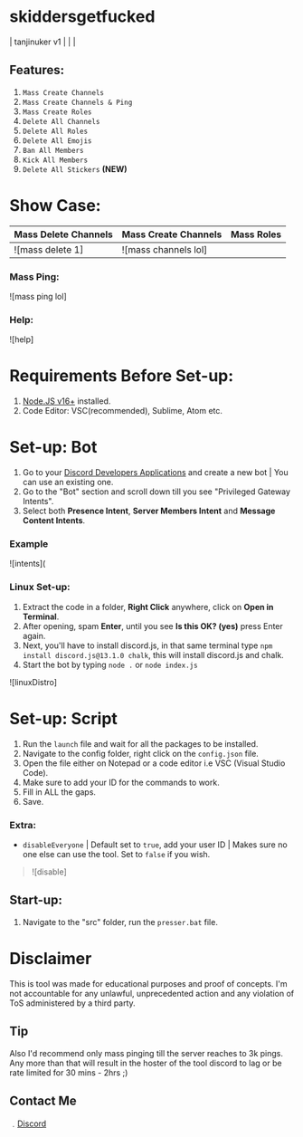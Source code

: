 # skiddersgetfucked

| tanjinuker v1 | 
|  |



## Features:
1. `Mass Create Channels`
2. `Mass Create Channels & Ping`
3. `Mass Create Roles`
4. `Delete All Channels`
5. `Delete All Roles`
6. `Delete All Emojis`
7. `Ban All Members`
8. `Kick All Members`
9. `Delete All Stickers` **(NEW)**

# Show Case: 

| Mass Delete Channels | Mass Create Channels | Mass Roles |
| ------------- | ------------- | ------------- |
| ![mass delete 1]| ![mass channels lol]
### Mass Ping:
![mass ping lol]
### Help:
![help]

# Requirements Before Set-up:

1. [Node.JS v16+](https://nodejs.org/en/) installed.
2. Code Editor: VSC(recommended), Sublime, Atom etc.

# Set-up: Bot

1. Go to your [Discord Developers Applications](https://discord.com/developers/applications) and create a new bot | You can use an existing one.
2. Go to the "Bot" section and scroll down till you see "Privileged Gateway Intents".
3. Select both **Presence Intent**, **Server Members Intent** and **Message Content Intents**. 

### Example

![intents](

### Linux Set-up:

1. Extract the code in a folder, **Right Click** anywhere, click on **Open in Terminal**.
2. After opening, spam **Enter**, until you see **Is this OK? (yes)** press Enter again.
3. Next, you'll have to install discord.js, in that same terminal type `npm install discord.js@13.1.0 chalk`, this will install discord.js and chalk.
4. Start the bot by typing `node .` or `node index.js`

![linuxDistro]
# Set-up: Script

1. Run the `launch` file and wait for all the packages to be installed.
1. Navigate to the config folder, right click on the `config.json` file.
2. Open the file either on Notepad or a code editor i.e VSC (Visual Studio Code).
3. Make sure to add your ID for the commands to work.
3. Fill in ALL the gaps.
4. Save.

### Extra:
* `disableEveryone` | Default set to `true`, add your user ID | Makes sure no one else can use the tool. Set to `false` if you wish.  

> ![disable]
## Start-up:

1. Navigate to the "src" folder, run the `presser.bat` file.

# Disclaimer

This is tool was made for educational purposes and proof of concepts. I'm not accountable for any unlawful, unprecedented action and any violation of ToS administered by a third party.

## Tip
Also I'd recommend only mass pinging till the server reaches to 3k pings. Any more than that will result in the hoster of the tool discord to lag or be rate limited for 30 mins - 2hrs ;)

## Contact Me

﹒[Discord](https://discord.com/users/787007702923477002)
